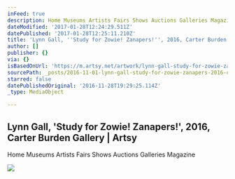 ```yaml
---
inFeed: true
description: Home Museums Artists Fairs Shows Auctions Galleries Magazine
dateModified: '2017-01-28T12:24:29.511Z'
datePublished: '2017-01-28T12:25:11.210Z'
title: 'Lynn Gall, ''Study for Zowie! Zanapers!'', 2016, Carter Burden Gallery | Artsy'
author: []
publisher: {}
via: {}
isBasedOnUrl: 'https://m.artsy.net/artwork/lynn-gall-study-for-zowie-zanapers'
sourcePath: _posts/2016-11-01-lynn-gall-study-for-zowie-zanapers-2016-carter-burden.md
starred: false
datePublishedOriginal: '2016-11-28T19:29:25.114Z'
_type: MediaObject

---
```

<article style=""><h1>Lynn Gall, 'Study for Zowie! Zanapers!', 2016, Carter Burden Gallery | Artsy</h1><p>Home Museums Artists Fairs Shows Auctions Galleries Magazine</p><img src="https://d32dm0rphc51dk.cloudfront.net/Y6IYhxApkl-BUNfnCj3_EQ/large.jpg" /></article>